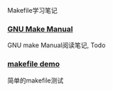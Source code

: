 Makefile学习笔记
### [GNU Make Manual](https://www.gnu.org/software/make/manual/)
  GNU make Manual阅读笔记, Todo
### [makefile demo](./makefile_demo/Makefile)
  简单的makefile测试
